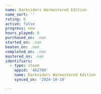 ```yaml
---
name: Darksiders Warmastered Edition
name_sort: ''
rating: 0
active: false
progress: new
hours_played: 0
purchased_on: .nan
started_on: .nan
beaten_on: .nan
completed_on: .nan
mastered_on: .nan
identifiers:
  - type: steam
    appid: '462780'
    name: Darksiders Warmastered Edition
    synced_on: '2024-10-10'

---
```

